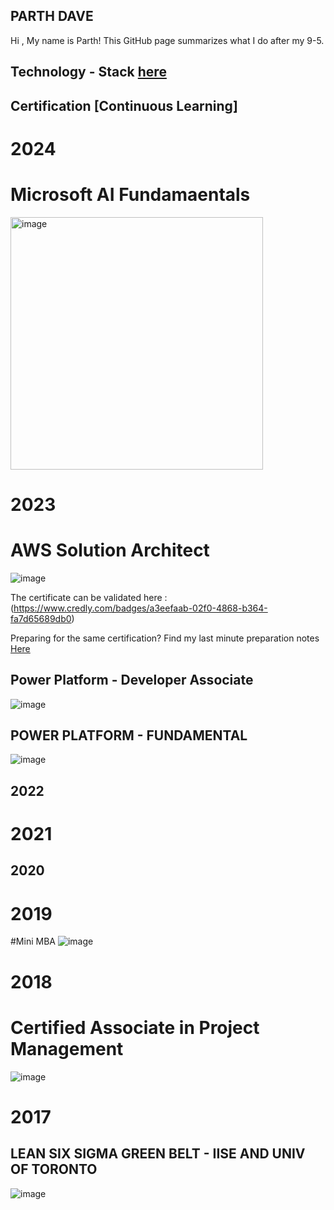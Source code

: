 ## PARTH DAVE

Hi , My name is Parth! This GitHub page summarizes what I do after my 9-5. 





## Technology - Stack [here](techstack.md)





## Certification [Continuous Learning] 

# 2024 

# Microsoft AI Fundamaentals 
<img width="404" alt="image" src="https://github.com/ParthDave111/ParthDave111.github.io/assets/123885634/d6049880-d984-4e01-88a4-f0949e091cd4">

# 2023
# AWS Solution Architect 
![image](https://github.com/ParthDave111/ParthDave111.github.io/assets/123885634/868dde17-dca5-406c-8a21-0b3d7e60298d)

The certificate can be validated here :(https://www.credly.com/badges/a3eefaab-02f0-4868-b364-fa7d65689db0)

Preparing for the same certification? Find my last minute preparation notes [Here](https://github.com/ParthDave111/Data-Science-/blob/main/Cloud/AWS%20Last%20Minute%20notes.pdf)

## Power Platform - Developer Associate 
![image](https://github.com/ParthDave111/ParthDave111.github.io/assets/123885634/71afc4b1-a390-4a42-a195-367861a0a092)


## POWER PLATFORM - FUNDAMENTAL 
![image](https://github.com/ParthDave111/ParthDave111.github.io/assets/123885634/4107b271-4297-48c8-9d0e-f978dcfac0c2)

## 2022


# 2021 

## 2020 

# 2019 




#Mini MBA 
![image](https://github.com/ParthDave111/ParthDave111.github.io/assets/123885634/86c9e40b-936e-4a0c-b55a-c0eff4965967)


# 2018 

# Certified Associate in Project Management 
![image](https://github.com/ParthDave111/ParthDave111.github.io/assets/123885634/dad1e80a-2c33-40e4-a5c3-5676ca4d202a)


# 2017
## LEAN SIX SIGMA GREEN BELT - IISE AND UNIV OF TORONTO 
![image](https://github.com/ParthDave111/ParthDave111.github.io/assets/123885634/fafdbde7-de0e-4548-a1d8-9f96b780acdd)



